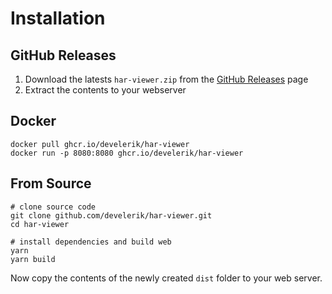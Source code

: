 # Installation

## GitHub Releases

1. Download the latests `har-viewer.zip` from the [GitHub Releases](https://github.com/develerik/har-viewer/releases) page
2. Extract the contents to your webserver

## Docker

```shell
docker pull ghcr.io/develerik/har-viewer
docker run -p 8080:8080 ghcr.io/develerik/har-viewer
```

## From Source

```shell
# clone source code
git clone github.com/develerik/har-viewer.git
cd har-viewer

# install dependencies and build web
yarn
yarn build
```

Now copy the contents of the newly created `dist` folder to your web server.
